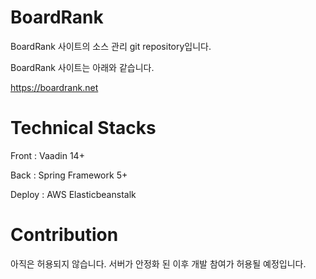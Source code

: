 # BoardRank

BoardRank 사이트의 소스 관리 git repository입니다.

BoardRank 사이트는 아래와 같습니다.

https://boardrank.net


# Technical Stacks

Front : Vaadin 14+

Back : Spring Framework 5+

Deploy : AWS Elasticbeanstalk

# Contribution
아직은 허용되지 않습니다. 서버가 안정화 된 이후 개발 참여가 허용될 예정입니다.
